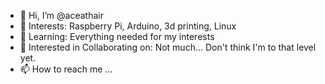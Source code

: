 - 👋 Hi, I’m @aceathair
- 👀 Interests: Raspberry Pi, Arduino, 3d printing, Linux
- 🌱 Learning: Everything needed for my interests
- 💞️ Interested in Collaborating on: Not much...  Don't think I'm to that level yet.
- 📫 How to reach me ...


<!---
aceathair/aceathair is a ✨ special ✨ repository because its `README.md` (this file) appears on your GitHub profile.
You can click the Preview link to take a look at your changes.
--->
